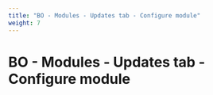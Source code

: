 ```yaml
---
title: "BO - Modules - Updates tab - Configure module"
weight: 7
---
```


# BO - Modules - Updates tab - Configure module

